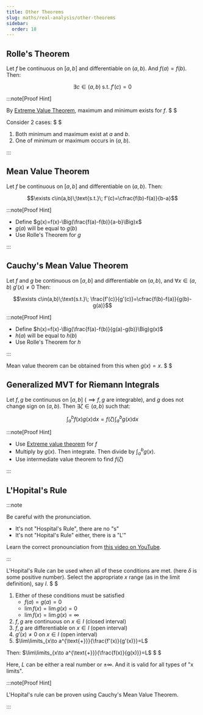 ```yaml
---
title: Other Theorems
slug: maths/real-analysis/other-theorems
sidebar:
  order: 18
---
```


## Rolle's Theorem

Let $f$ be continuous on $[a,b]$ and differentiable on $(a,b)$. And $f(a)=f(b)$.
Then:

```math
\exists c\in(a,b)\;\text{s.t.}\; f'(c)=0
```

:::note[Proof Hint]

By
[Extreme Value Theorem](/maths/real-analysis/theorems-related-to-continuity/#extreme-value-theorem),
maximum and minimum exists for $f$. $ $

Consider $2$ cases: $ $

1. Both minimum and maximum exist at $a$ and $b$.
2. One of minimum or maximum occurs in $(a,b)$.

:::

## Mean Value Theorem

Let $f$ be continuous on $[a,b]$ and differentiable on $(a,b)$. Then:

```math
\exists c\in(a,b)\;\text{s.t.}\; f'(c)=\cfrac{f(b)-f(a)}{b-a}
```

:::note[Proof Hint]

- Define $g(x)=f(x)-\Big(\frac{f(a)-f(b)}{a-b}\Big)x$
- $g(a)$ will be equal to $g(b)$
- Use Rolle's Theorem for $g$

:::

## Cauchy's Mean Value Theorem

Let $f$ and $g$ be continuous on $[a,b]$ and differentiable on $(a,b)$, and
$\forall x \in (a,b)\;g'(x) \neq 0$ Then:

```math
\exists c\in(a,b)\;\text{s.t.}\; \frac{f'(c)}{g'(c)}=\cfrac{f(b)-f(a)}{g(b)-g(a)}
```

:::note[Proof Hint]

- Define $h(x)=f(x)-\Big(\frac{f(a)-f(b)}{g(a)-g(b)}\Big)g(x)$
- $h(a)$ will be equal to $h(b)$
- Use Rolle's Theorem for $h$

:::

Mean value theorem can be obtained from this when $g(x)=x$. $ $

## Generalized MVT for Riemann Integrals

Let $f,g$ be continuous on $[a,b]$ ($\implies f,g$ are integrable), and $g$ does
not change sign on $(a,b)$. Then $\exists \zeta \in (a,b)$ such that:

```math
\int_a^b {f(x)g(x)\text{d}x}=
f(\zeta)\int_a^b{g(x)\text{d}x}
```

:::note[Proof Hint]

- Use
  [Extreme value theorem](/maths/real-analysis/theorems-related-to-continuity/#extreme-value-theorem)
  for $f$
- Multiply by $g(x)$. Then integrate. Then divide by $\int_a^b{g(x)}$.
- Use intermediate value theorem to find $f(\zeta)$

:::

## L'Hopital's Rule

:::note

Be careful with the pronunciation.

- It's not "Hospital's Rule", there are no "s"
- It's not "Hopital's Rule" either, there is a "L'"

Learn the correct pronounciation from
[this video on YouTube](https://www.youtube.com/watch?v=I-1rSB4LMVk).

:::

L'Hopital's Rule can be used when all of these conditions are met. (here
$\delta$ is some positive number). Select the appropriate $x$ range (as in the
limit definition), say $I$. $ $

1. Either of these conditions must be satisfied
   - $f(a)=g(a)=0$
   - $\lim{f(x)}=\lim{g(x)}=0$
   - $\lim{f(x)}=\lim{g(x)}=\infty$
2. $f,g$ are continuous on $x\in I$ (closed interval)
3. $f,g$ are differentiable on $x\in I$ (open interval)
4. $g'(x) \neq 0$ on $x\in I$ (open interval)
5. $\lim\limits_{x\to a^{\text{+}}}{\frac{f'(x)}{g'(x)}}=L$

Then: $\lim\limits_{x\to a^{\text{+}}}{\frac{f(x)}{g(x)}}=L$ $ $

Here, $L$ can be either a real number or $\pm \infty$. And it is valid for all
types of "x limits".

:::note[Proof Hint]

L'Hopital's rule can be proven using Cauchy's Mean Value Theorem.

:::
